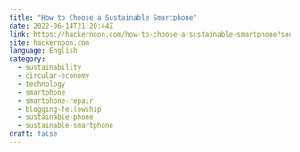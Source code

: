 ```yaml
---
title: "How to Choose a Sustainable Smartphone"
date: 2022-06-14T21:20:44Z
link: https://hackernoon.com/how-to-choose-a-sustainable-smartphone?source=rss&utm_medium=RSS&utm_source=news.12bit.vn
site: hackernoon.com
language: English
category:
  - sustainability
  - circular-economy
  - technology
  - smartphone
  - smartphone-repair
  - blogging-fellowship
  - sustainable-phone
  - sustainable-smartphone
draft: false
---
```

